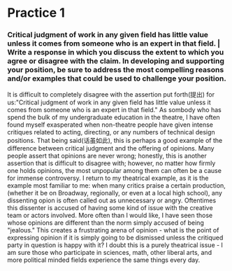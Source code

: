 # Practice 1

### Critical judgment of work in any given field has little value unless it comes from someone who is an expert in that field. | Write a response in which you discuss the extent to which you agree or disagree with the claim. In developing and supporting your position, be sure to address the most compelling reasons and/or examples that could be used to challenge your position.

It is difficult to completely disagree with the assertion put forth(提出) for us:"Critical judgment of work in any given field has little value unless it comes from someone who is an expert in that field." As sombody who has spend the bulk of my undergraduate education in the theatre, I have often found myself exasperated when non-theatre people have given intense critiques related to acting, directing, or any numbers of technical design positions. That being said(话虽如此), this is perhaps a good example of the difference between critical judgment and the offering of opinions. Many people assert that opinions are never wrong; honestly, this is another assertion that is difficult to disagree with; however, no matter how firmly one holds opinions, the most unpopular among them can often be a cause for immense controversy. I return to my theatrical example, as it is the example most familiar to me: when many critics praise a certain production,(whether it be on Broadway, regionally, or even at a local high school), any dissenting opion is often called out as unnecessary or angry. Oftentimes this dissenter is accused of having some kind of issue with the creative team or actors involved. More often than I would like, I have seen those whose opinions are different than the norm simply accused of being "jealous." This creates a frustrating arena of opinion - what is the point of expressing opinion if it is simply going to be dismissed unless the critiqued party in question is happy with it? I doubt this is a purely theatrical issue - I am sure those who participate in sciences, math, other liberal arts, and more political minded fields experience the same things every day.


